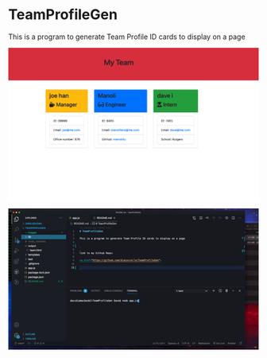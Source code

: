 # TeamProfileGen

This is a program to generate Team Profile ID cards to display on a page

![Team Generator Screenshot](images/teamgeneratorimg.png)

![Team Generator](images/teamgenerator.gif)